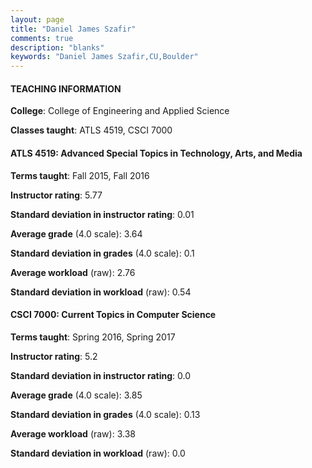 ```yaml
---
layout: page
title: "Daniel James Szafir" 
comments: true
description: "blanks"
keywords: "Daniel James Szafir,CU,Boulder"
---
```

<head>
<script src="https://ajax.googleapis.com/ajax/libs/jquery/2.1.3/jquery.min.js"></script>
<script src="https://dl.dropboxusercontent.com/s/pc42nxpaw1ea4o9/highcharts.js?dl=0"></script>
<!-- <script src="../assets/js/highcharts.js"></script> -->
<style type="text/css">@font-face {
	font-family: "Bebas Neue";
	src: url(https://www.filehosting.org/file/details/544349/BebasNeue Regular.otf) format("opentype");
	}
	h1.Bebas { 
		font-family: "Bebas Neue", Verdana, Tahoma;
	}
</style>
</head>
	   
#### TEACHING INFORMATION

**College**: College of Engineering and Applied Science

**Classes taught**: ATLS 4519, CSCI 7000

#### ATLS 4519: Advanced Special Topics in Technology, Arts, and Media

**Terms taught**: Fall 2015, Fall 2016

**Instructor rating**: 5.77

**Standard deviation in instructor rating**: 0.01

**Average grade** (4.0 scale): 3.64

**Standard deviation in grades** (4.0 scale): 0.1

**Average workload** (raw): 2.76

**Standard deviation in workload** (raw): 0.54

#### CSCI 7000: Current Topics in Computer Science

**Terms taught**: Spring 2016, Spring 2017

**Instructor rating**: 5.2

**Standard deviation in instructor rating**: 0.0

**Average grade** (4.0 scale): 3.85

**Standard deviation in grades** (4.0 scale): 0.13

**Average workload** (raw): 3.38

**Standard deviation in workload** (raw): 0.0

